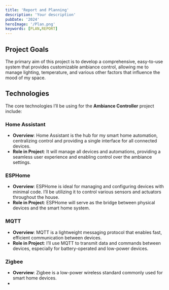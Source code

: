 ```yaml
---
title: 'Report and Planning'
description: 'Your description'
pubDate: '2024'
heroImage: '/Plan.png'
keywords: [PLAN,REPORT]
---
```


## Project Goals

The primary aim of this project is to develop a comprehensive, easy-to-use system that provides customizable ambiance control, allowing me to manage lighting, temperature, and various other factors that influence the mood of my space.

## Technologies

The core technologies I’ll be using for the **Ambiance Controller** project include:

### Home Assistant
- **Overview**: Home Assistant is the hub for my smart home automation, centralizing control and providing a single interface for all connected devices.
- **Role in Project**: It will manage all devices and automations, providing a seamless user experience and enabling control over the ambiance settings.

### ESPHome
- **Overview**: ESPHome is ideal for managing and configuring devices with minimal code. I’ll be utilizing it to control various sensors and actuators throughout the house.
- **Role in Project**: ESPHome will serve as the bridge between physical devices and the smart home system.


### MQTT
- **Overview**: MQTT is a lightweight messaging protocol that enables fast, efficient communication between devices.
- **Role in Project**: I’ll use MQTT to transmit data and commands between devices, especially for battery-operated and low-power devices.

### Zigbee
- **Overview**: Zigbee is a low-power wireless standard commonly used for smart home devices.
-

